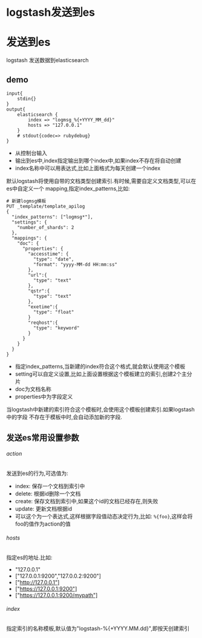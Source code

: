 
logstash发送到es
===

# 发送到es
logstash 发送数据到elasticsearch
## demo
```
input{
	stdin{}
}
output{
	elasticsearch {
		index => "logmsg_%{+YYYY_MM_dd}"
		hosts => "127.0.0.1"
	}
	# stdout{codec=> rubydebug}
}
```
* 从控制台输入
* 输出到es中,index指定输出到哪个index中,如果index不存在将自动创建
* index名称中可以用表达式,比如上面格式为每天创建一个index

默认logstash将使用自带的文档类型创建索引.有时候,需要自定义文档类型,可以在es中自定义一个
mapping,指定index_patterns,比如:
```
# 新建logmsg模板
PUT _template/template_apilog
{
  "index_patterns": ["logmsg*"],
  "settings": {
    "number_of_shards": 2
  },
  "mappings": {
    "doc": {
      "properties": {
        "accesstime": {
          "type": "date",
          "format": "yyyy-MM-dd HH:mm:ss"
        },
        "url":{
          "type": "text"
        },
        "qstr":{
          "type": "text"
        },
        "exetime":{
          "type": "float"
        }
        "reqhost":{
          "type": "keyword"
        }
      }
    }
  }
}
```
* 指定index_patterns,当新建的index符合这个格式,就会默认使用这个模板
* setting可以自定义设置,比如上面设置根据这个模板建立的索引,创建2个主分片
* doc为文档名称
* properties中为字段定义

当logstash中新建的索引符合这个模板时,会使用这个模板创建索引.如果logstash中的字段
不存在于模板中时,会自动添加新的字段.

## 发送es常用设置参数
###### action
发送到es的行为,可选值为:
* index: 保存一个文档到索引中
* delete: 根据id删除一个文档
* create: 保存文档到索引中,如果这个id的文档已经存在,则失败
* update: 更新文档根据id
* 可以这个为一个表达式,这样根据字段值动态决定行为,比如: `%{foo}`,这样会将foo的值作为action的值

###### hosts
指定es的地址.比如:
* "127.0.0.1"
* ["127.0.0.1:9200","127.0.0.2:9200"]
* ["http://127.0.0.1"]
* ["https://127.0.0.1:9200"]
* ["https://127.0.0.1:9200/mypath"]

###### index
指定索引的名称模板,默认值为"logstash-%{+YYYY.MM.dd}",即按天创建索引